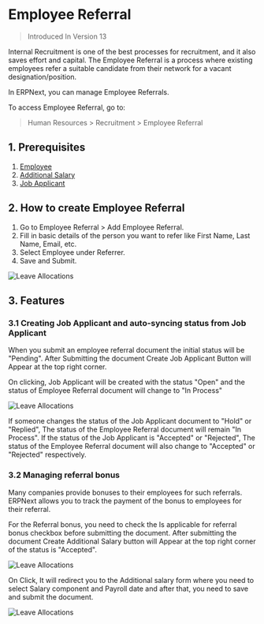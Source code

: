 <!-- add-breadcrumbs -->

# Employee Referral

> Introduced In Version 13

Internal Recruitment is one of the best processes for recruitment, and it also saves effort and capital.
The Employee Referral is a process where existing employees refer a suitable candidate from their network for a vacant designation/position.

In ERPNext, you can manage Employee Referrals.

To access Employee Referral, go to:

> Human Resources > Recruitment > Employee Referral


## 1. Prerequisites
1. [Employee](/docs/user/manual/en/human-resources/employee)
1. [Additional Salary](/docs/user/manual/en/human-resources/additional-salary)
1. [Job Applicant](/docs/user/manual/en/human-resources/job-applicant)

## 2. How to create Employee Referral
1. Go to Employee Referral > Add Employee Referral.
1. Fill in basic details of the person you want to refer like First Name, Last Name, Email, etc.
1. Select Employee under Referrer.
1. Save and Submit.


<img class="screenshot" alt="Leave Allocations"
    src="{{docs_base_url}}/assets/img/human-resources/employee-referral.png">

## 3. Features

### 3.1 Creating Job Applicant and auto-syncing status from Job Applicant
When you submit an employee referral document the initial status will be "Pending". After Submitting the document Create Job Applicant Button will Appear at the top right corner.

On clicking, Job Applicant will be created with the status "Open" and the status of Employee Referral document will change to "In Process"

<img class="screenshot" alt="Leave Allocations"
    src="{{docs_base_url}}/assets/img/human-resources/create-job-applicant.png">

If someone changes the status of the Job Applicant document to "Hold" or "Replied", The status of the Employee Referral document will remain "In Process". If the status of the Job Applicant is "Accepted" or "Rejected", The status of the Employee Referral document will also change to "Accepted" or "Rejected" respectively.

### 3.2 Managing referral bonus
Many companies provide bonuses to their employees for such referrals. ERPNext allows you to track the payment of the bonus to employees for their referral.

For the Referral bonus, you need to check the Is applicable for referral bonus checkbox before submitting the document. After submitting the document Create Additional Salary button will Appear at the top right corner of the status is "Accepted".

<img class="screenshot" alt="Leave Allocations"
    src="{{docs_base_url}}/assets/img/human-resources/referral-bonus.png">

On Click, It will redirect you to the Additional salary form where you need to select Salary component and Payroll date and after that, you need to save and submit the document.

<img class="screenshot" alt="Leave Allocations"
    src="{{docs_base_url}}/assets/img/human-resources/create-referral-bonus.png">

